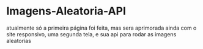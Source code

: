 # Imagens-Aleatoria-API
atualmente só a primeira página foi feita, mas sera aprimorada ainda
com o site responsivo, uma segunda tela, e sua api para rodar as 
imagens aleatorias
